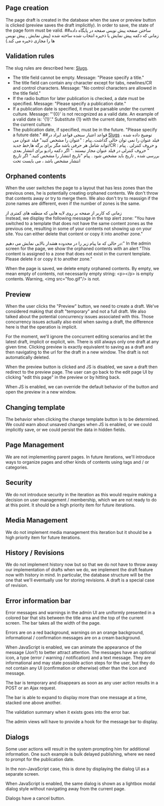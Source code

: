 ﻿
## Page creation
The page draft is created in the database when the save or preview button is clicked (preview saves the draft implicitly). In order to save, the state of the page form must be valid.
##ساختن صفحه
پیش نویس صفحه در پایگاه داده زمانی که دکمه پیش نمایش یا ذخیره  انتخاب شده  ساخته شده (پیش نمایش , پیش نویس ها را مجازی ذخیره می کند.) 
## Validation rules
The slug rules are described here: [Slugs](slugs).
* The title field cannot be empty. Message: "Please specify a title."
* The title field can contain any character except for tabs, newlines/CR and control characters. Message: "No control characters are allowed in the title field."
* If the radio button for later publication is checked, a date must be specified. Message: "Please specify a publication date."
* If a publication date is specified, it must be parsable under the current culture. Message: "'{0}' is not recognized as a valid date. An example of a valid date is: '{1}'." Substitute {1} with the current date, formatted with the current culture.
* The publication date, if specified, must be in the future. "Please specify a future date."
##قواعد اعتبار سنجی
قواعد ایراد  در [Slugs](slugs) توضیح داده شده .
فیلد عنوان را نمی توان خالی گذاشت..پیام : "عنوان را مشخص کنید"
فیلد عنوان می تواند شامل  هر حرفی باشد مگر برای برگه ها,خط جدید/CR  و حروف کنترلی . پیام :  " حروف کنترلی  در فیلد عنوان مجاز نیستند ."
اگر دکمه رادیو برای انتشار بعدی بررسی شده ,  تاریخ  باید مشخص شود . پیام "تاریخ انتشار را مشخص کنید."
اگر تاریخ انتشار مشخص باشد ، می بایست تحت 





## Orphaned contents
When the user switches the page to a layout that has less zones than the previous ones, he is potentially creating orphaned contents. We don't throw that contents away or try to merge them. We also don't try to reassign if the zone names are different, even if the number of zones is the same.



زمانی که کاربر از صفحه بر روی لایه هایی که منطقه های کمتری از  
Instead, we display the following message in the top alert zone: "You have switched to a template that does not have the same content zones as the previous one, resulting in some of your contents not showing up on your site. You can either delete that content or copy it into another zone."


در حالی که ما پیام زیر را در محدوده هشدار بالایی نمایش می دهیم:" 
In the admin screen for the page, we show the orphaned contents with an alert "This content is assigned to a zone that does not exist in the current template. Please delete it or copy it to another zone."

When the page is saved, we delete empty orphaned contents. By empty, we mean empty of contents, not necessarily empty string: &lt;p&gt;&lt;/p&gt; is empty contents. Warning, &lt;img src="foo.gif"/&gt; is not.

## Preview
When the user clicks the "Preview" button, we need to create a draft. We've considered making that draft "temporary" and not a full draft. We also talked about the potential concurrency issues associated with this. Those concurrency issues actually also exist when saving a draft, the difference here is that the operation is implicit.

For the moment, we'll ignore the concurrent editing scenarios and let the latest draft, implicit or explicit, win. There is still always only one draft at any given time.
Clicking preview is exactly equivalent to saving as a draft and then navigating to the url for the draft in a new window. The draft is not automatically deleted.

When the preview button is clicked and JS is disabled, we save a draft then redirect to the preview page. The user can go back to the edit page UI by clicking "edit this page" in the preview or by hitting back.

When JS is enabled, we can override the default behavior of the button and open the preview in a new window.

## Changing template
The behavior when clicking the change template button is to be determined. We could warn about unsaved changes when JS is enabled, or we could implicitly save, or we could persist the data in hidden fields.

## Page Management
We are not implementing parent pages. In future iterations, we'll introduce ways to organize pages and other kinds of contents using tags and / or categories.

## Security
We do not introduce security in the iteration as this would require making a decision on user management / membership, which we are not ready to do at this point. It should be a high priority item for future iterations.

## Media Management
We do not implement media management this iteration but it should be a high priority item for future iterations.

## History / Revisions
We do not implement history now but so that we do not have to throw away our implementation of drafts when we do, we implement the draft feature now with history in mind. In particular, the database structure will be the one that we'll eventually use for storing revisions. A draft is a special case of revision.

## Error information bar
Error messages and warnings in the admin UI are uniformly presented in a colored bar that sits between the title area and the top of the current screen. The bar takes all the width of the page.

Errors are on a red background, warnings on an orange background, informational / confirmation messages are on a cream background.

When JavaScript is enabled, we can animate the appearance of the message (Jon?) to better attract attention.
The messages have an optional icon, a type (error / warning / notification) and a text message. They are informational and may state possible action steps for the user, but they do not contain any UI (confirmation or otherwise) other than the icon and message.

The bar is temporary and disappears as soon as any user action results in a POST or an Ajax request.

The bar is able to expand to display more than one message at a time, stacked one above another.

The validation summary when it exists goes into the error bar.

The admin views will have to provide a hook for the message bar to display.

## Dialogs
Some user actions will result in the system prompting him for additional information. One such example is bulk delayed publishing, where we need to prompt for the publication date.

In the non-JavaScript case, this is done by displaying the dialog UI as a separate screen.

When JavaScript is enabled, the same dialog is shown as a lightbox modal dialog style without navigating away from the current page.

Dialogs have a cancel button.
